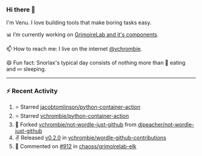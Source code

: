 ### Hi there 👋

I'm Venu. I love building tools that make boring tasks easy.

📊 I’m currently working on [GrimoireLab and it's components](https://chaoss.github.io/grimoirelab).

📫 How to reach me: I live on the internet [@vchrombie](https://www.google.co.in/search?q=vchrombie).

😄 Fun fact: Snorlax's typical day consists of nothing more than :doughnut: eating and :zzz: sleeping.

---

### :zap: Recent Activity

<!--RECENT_ACTIVITY:start-->
1. ⭐ Starred [jacobtomlinson/python-container-action](https://github.com/jacobtomlinson/python-container-action)
2. ⭐ Starred [vchrombie/python-container-action](https://github.com/vchrombie/python-container-action)
3. 🔱 Forked [vchrombie/not-wordle-just-github](https://github.com/vchrombie/not-wordle-just-github) from [djpeacher/not-wordle-just-github](https://github.com/djpeacher/not-wordle-just-github)
4. ✌️ Released [v0.2.0](https://github.com/vchrombie/wordle-github-contributions/releases/tag/v0.2.0) in [vchrombie/wordle-github-contributions](https://github.com/vchrombie/wordle-github-contributions)
5. 💬 Commented on [#912](https://github.com/chaoss/grimoirelab-elk/issues/912#issuecomment-1039082807) in [chaoss/grimoirelab-elk](https://github.com/chaoss/grimoirelab-elk)
<!--RECENT_ACTIVITY:end-->

<!--
**vchrombie/vchrombie** is a ✨ _special_ ✨ repository because its `README.md` (this file) appears on your GitHub profile.

Here are some ideas to get you started:

- 🔭 I’m currently working on ...
- 🌱 I’m currently learning ...
- 👯 I’m looking to collaborate on ...
- 🤔 I’m looking for help with ...
- 💬 Ask me about ...
- 📫 How to reach me: ...
- 😄 Pronouns: ...
- ⚡ Fun fact: ...
-->
